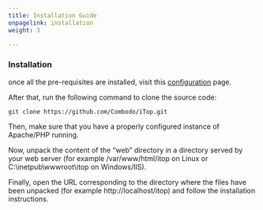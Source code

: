 ```yaml
---
title: Installation Guide
onpagelink: installation
weight: 3

---
```


### **Installation**

once all the pre-requisites are installed, visit this [configuration](https://www.itophub.io/wiki/page?id=latest%3Ainstall%3Aphp_and_mysql_configuration) page.

After that, run the following command to clone the source code:

 ```
git clone https://github.com/Combodo/iTop.git
```
Then, make sure that you have a properly configured instance of Apache/PHP running.

Now, unpack the content of the “web” directory in a directory served by your web server (for example /var/www/html/itop on Linux or C:\inetpub\wwwroot\itop on Windows/IIS).

Finally, open the URL corresponding to the directory where the files have been unpacked (for example http://localhost/itop) and follow the installation instructions. 
